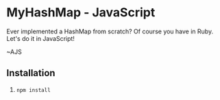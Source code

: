 # MyHashMap - JavaScript

Ever implemented a HashMap from scratch? Of course you have in Ruby. Let's do it in JavaScript!

~AJS

## Installation

1. ```npm install```